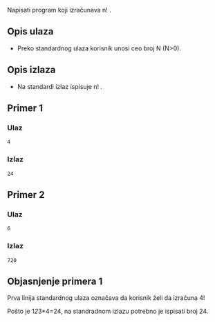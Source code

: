 
Napisati program koji izračunava n! .

## Opis ulaza

  - Preko standardnog ulaza korisnik unosi ceo broj N (N>0).

## Opis izlaza

  - Na standardi izlaz ispisuje n! .

## Primer 1

### Ulaz

~~~
4
~~~

### Izlaz

~~~
24
~~~

## Primer 2

### Ulaz

~~~
6
~~~

### Izlaz

~~~
720
~~~

## Objasnjenje primera 1

Prva linija standardnog ulaza označava da korisnik želi da izračuna 4!

Pošto je 1*2*3*4=24, na standradnom izlazu potrebno je ispisati broj 24.
